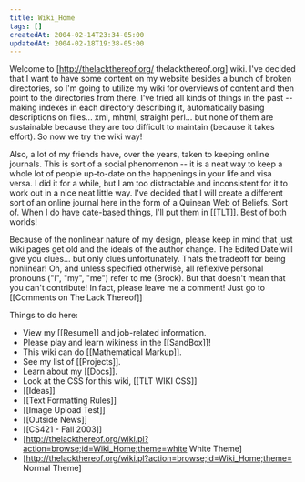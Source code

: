 ```yaml
---
title: Wiki_Home
tags: []
createdAt: 2004-02-14T23:34-05:00
updatedAt: 2004-02-18T19:38-05:00
---
```


Welcome to [http://thelackthereof.org/ thelackthereof.org] wiki. I've decided that I want to have some content on my website besides a bunch of broken directories, so I'm going to utilize my wiki for overviews of content and then point to the directories from there. I've tried all kinds of things in the past -- making indexes in each directory describing it, automatically basing descriptions on files... xml, mhtml, straight perl... but none of them are sustainable because they are too difficult to maintain (because it takes effort). So now we try the wiki way!

Also, a lot of my friends have, over the years, taken to keeping online journals. This is sort of a social phenomenon -- it is a neat way to keep a whole lot of people up-to-date on the happenings in your life and visa versa. I did it for a while, but I am too distractable and inconsistent for it to work out in a nice neat little way. I've decided that I will create a different sort of an online journal here in the form of a Quinean Web of Beliefs. Sort of. When I do have date-based things, I'll put them in [[TLT]]. Best of both worlds!

Because of the nonlinear nature of my design, please keep in mind that just wiki pages get old and the ideals of the author change. The Edited Date will give you clues... but only clues unfortunately. Thats the tradeoff for being nonlinear! Oh, and unless specified otherwise, all reflexive personal pronouns ("I", "my", "me") refer to me (Brock). But that doesn't mean that you can't contribute! In fact, please leave me a comment! Just go to [[Comments on The Lack Thereof]]

Things to do here:
* View my [[Resume]] and job-related information.
* Please play and learn wikiness in the [[SandBox]]!
* This wiki can do [[Mathematical Markup]].
* See my list of [[Projects]].
* Learn about my [[Docs]].
* Look at the CSS for this wiki, [[TLT WIKI CSS]]
* [[Ideas]]
* [[Text Formatting Rules]]
* [[Image Upload Test]]
* [[Outside News]]
* [[CS421 - Fall 2003]]
* [http://thelackthereof.org/wiki.pl?action=browse;id=Wiki_Home;theme=white White Theme] 
* [http://thelackthereof.org/wiki.pl?action=browse;id=Wiki_Home;theme= Normal Theme]


